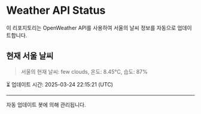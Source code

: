 
# Weather API Status

이 리포지토리는 OpenWeather API를 사용하여 서울의 날씨 정보를 자동으로 업데이트합니다.

## 현재 서울 날씨
> 서울의 현재 날씨: few clouds, 온도: 8.45°C, 습도: 87%

⏳ 업데이트 시간: 2025-03-24 22:15:21 (UTC)

---
자동 업데이트 봇에 의해 관리됩니다.
